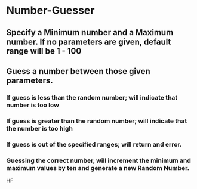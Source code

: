# Number-Guesser

## Specify a Minimum number and a Maximum number.  If no parameters are given, default range will be 1 - 100

## Guess a number between those given parameters.

### If guess is less than the random number; will indicate that number is too low

### If guess is greater than the random number; will indicate that the number is too high

### If guess is out of the specified ranges; will return and error.

### Guessing the correct number, will increment the minimum and maximum values by ten and generate a new Random Number.

HF
